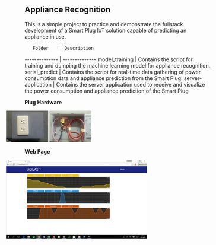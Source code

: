 ## Appliance Recognition
This is a simple project to practice and demonstrate the fullstack development of a Smart Plug IoT solution capable
of predicting an appliance in use.   

       Folder   |  Description 
 -------------- | --------------
 model_training | Contains the script for training and dumping the machine learning model for appliance recognition.
 serial_predict | Contains the script for real-time data gathering of power consumption data and appliance prediction from the Smart Plug.
 server-application | Contains the server application used to receive and visualize the power consumption and appliance prediction of the Smart Plug
 
 **Plug Hardware**
 
 <img src="https://github.com/cadrev/appliance-recognition/blob/master/attachment/plugs.png" width="230" style="position:relative; left:-50px;">
 
  **Web Page**
  
   <img src="https://github.com/cadrev/appliance-recognition/blob/master/attachment/website.png" width="380" style="position:relative; left:-50px;">
  
  

